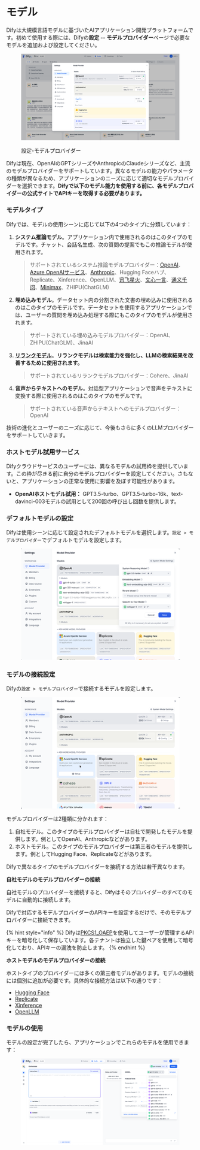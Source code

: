# モデル

Difyは大規模言語モデルに基づいたAIアプリケーション開発プラットフォームです。初めて使用する際には、Difyの**設定 -- モデルプロバイダー**ページで必要なモデルを追加および設定してください。

<figure><img src="../../.gitbook/assets/image (165).png" alt=""><figcaption><p>設定-モデルプロバイダー</p></figcaption></figure>

Difyは現在、OpenAIのGPTシリーズやAnthropicのClaudeシリーズなど、主流のモデルプロバイダーをサポートしています。異なるモデルの能力やパラメータの種類が異なるため、アプリケーションのニーズに応じて適切なモデルプロバイダーを選択できます。**Difyで以下のモデル能力を使用する前に、各モデルプロバイダーの公式サイトでAPIキーを取得する必要があります。**

### モデルタイプ

Difyでは、モデルの使用シーンに応じて以下の4つのタイプに分類しています：

1. **システム推論モデル**。アプリケーション内で使用されるのはこのタイプのモデルです。チャット、会話名生成、次の質問の提案でもこの推論モデルが使用されます。

    > サポートされているシステム推論モデルプロバイダー：[OpenAI](https://platform.openai.com/account/api-keys)、[Azure OpenAIサービス](https://azure.microsoft.com/en-us/products/ai-services/openai-service/)、[Anthropic](https://console.anthropic.com/account/keys)、Hugging Faceハブ、Replicate、Xinference、OpenLLM、[讯飞星火](https://www.xfyun.cn/solutions/xinghuoAPI)、[文心一言](https://console.bce.baidu.com/qianfan/ais/console/applicationConsole/application)、[通义千问](https://dashscope.console.aliyun.com/api-key\_management?spm=a2c4g.11186623.0.0.3bbc424dxZms9k)、[Minimax](https://api.minimax.chat/user-center/basic-information/interface-key)、ZHIPU(ChatGLM)
2. **埋め込みモデル**。データセット内の分割された文書の埋め込みに使用されるのはこのタイプのモデルです。データセットを使用するアプリケーションでは、ユーザーの質問を埋め込み処理する際にもこのタイプのモデルが使用されます。

    > サポートされている埋め込みモデルプロバイダー：OpenAI、ZHIPU(ChatGLM)、JinaAI
3. [**リランクモデル**](https://docs.dify.ai/v/zh-hans/advanced/retrieval-augment/rerank)。**リランクモデルは検索能力を強化し、LLMの検索結果を改善するために使用されます。**

    > サポートされているリランクモデルプロバイダー：Cohere、JinaAI
4. **音声からテキストへのモデル**。対話型アプリケーションで音声をテキストに変換する際に使用されるのはこのタイプのモデルです。

    > サポートされている音声からテキストへのモデルプロバイダー：OpenAI

技術の進化とユーザーのニーズに応じて、今後もさらに多くのLLMプロバイダーをサポートしていきます。

### ホストモデル試用サービス

Difyクラウドサービスのユーザーには、異なるモデルの試用枠を提供しています。この枠が尽きる前に自分のモデルプロバイダーを設定してください。さもないと、アプリケーションの正常な使用に影響を及ぼす可能性があります。

* **OpenAIホストモデル試用：** GPT3.5-turbo、GPT3.5-turbo-16k、text-davinci-003モデルの試用として200回の呼び出し回数を提供します。

### デフォルトモデルの設定

Difyは使用シーンに応じて設定されたデフォルトモデルを選択します。`設定 > モデルプロバイダー`でデフォルトモデルを設定します。

<figure><img src="../../.gitbook/assets/image (2) (1) (1) (1) (1) (1) (1) (1) (1) (1) (1) (1) (1).png" alt=""><figcaption></figcaption></figure>

### モデルの接続設定

Difyの`設定 > モデルプロバイダー`で接続するモデルを設定します。

<figure><img src="../../.gitbook/assets/image-20231210143654461 (1).png" alt=""><figcaption></figcaption></figure>

モデルプロバイダーは2種類に分かれます：

1. 自社モデル。このタイプのモデルプロバイダーは自社で開発したモデルを提供します。例としてOpenAI、Anthropicなどがあります。
2. ホストモデル。このタイプのモデルプロバイダーは第三者のモデルを提供します。例としてHugging Face、Replicateなどがあります。

Difyで異なるタイプのモデルプロバイダーを接続する方法は若干異なります。

**自社モデルのモデルプロバイダーの接続**

自社モデルのプロバイダーを接続すると、Difyはそのプロバイダーのすべてのモデルに自動的に接続します。

Difyで対応するモデルプロバイダーのAPIキーを設定するだけで、そのモデルプロバイダーに接続できます。

{% hint style="info" %}
Difyは[PKCS1\_OAEP](https://pycryptodome.readthedocs.io/en/latest/src/cipher/oaep.html)を使用してユーザーが管理するAPIキーを暗号化して保存しています。各テナントは独立した鍵ペアを使用して暗号化しており、APIキーの漏洩を防止します。
{% endhint %}

**ホストモデルのモデルプロバイダーの接続**

ホストタイプのプロバイダーには多くの第三者モデルがあります。モデルの接続には個別に追加が必要です。具体的な接続方法は以下の通りです：

* [Hugging Face](hugging-face.md)
* [Replicate](replicate.md)
* [Xinference](xinference.md)
* [OpenLLM](openllm.md)

### モデルの使用

モデルの設定が完了したら、アプリケーションでこれらのモデルを使用できます：

<figure><img src="../../.gitbook/assets/image (166).png" alt=""><figcaption></figcaption></figure>